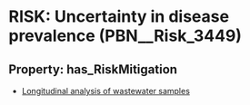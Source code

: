 # RISK: __Uncertainty in disease prevalence__ (PBN__Risk_3449)

## Property: has_RiskMitigation

* [Longitudinal analysis of wastewater samples](PBN__Mitigation_2414)

